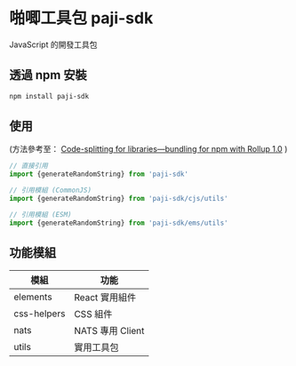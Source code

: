 # 啪唧工具包 paji-sdk

JavaScript 的開發工具包

## 透過 npm 安裝

```bash
npm install paji-sdk
```

## 使用

(方法參考至： [Code-splitting for libraries—bundling for npm with Rollup 1.0](https://levelup.gitconnected.com/code-splitting-for-libraries-bundling-for-npm-with-rollup-1-0-2522c7437697) )

```javascript
// 直接引用
import {generateRandomString} from 'paji-sdk'

// 引用模組 (CommonJS)
import {generateRandomString} from 'paji-sdk/cjs/utils'

// 引用模組 (ESM)
import {generateRandomString} from 'paji-sdk/ems/utils'
```

## 功能模組

| 模組        | 功能             |
|-------------|------------------|
| elements    | React 實用組件   |
| css-helpers | CSS 組件         |
| nats        | NATS 專用 Client |
| utils       | 實用工具包       |
